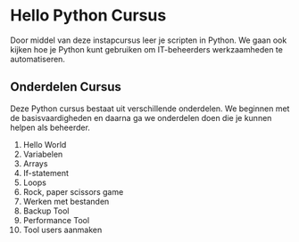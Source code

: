 # Hello Python Cursus
Door middel van deze instapcursus leer je scripten in Python. We gaan ook kijken hoe je Python kunt gebruiken om IT-beheerders werkzaamheden te automatiseren.

## Onderdelen Cursus
Deze Python cursus bestaat uit verschillende onderdelen. We beginnen met de basisvaardigheden en daarna ga we onderdelen doen die je kunnen helpen als beheerder.
1. Hello World
2. Variabelen
3. Arrays
4. If-statement
5. Loops
6. Rock, paper scissors game
7. Werken met bestanden
8. Backup Tool
9. Performance Tool
10. Tool users aanmaken 


